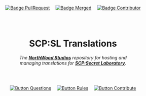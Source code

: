 
<div align =center>

[![Badge PullRequest]][PullRequests]   
[![Badge Merged]][Merged]   
[![Badge Contributor]][Contributors]

<br>
<br>

# SCP:SL Translations

*The **[NorthWood Studios]** repository for hosting and <br>
managing translations for **[SCP:Secret Laboratory]**.*

<br>
<br>

[![Button Questions]][Discussions]   
[![Button Rules]][Rules]   
[![Button Contribute]][Contribute]

</div>

<br>


<!----------------------------------------------------------------------------->

[Contribute]: Documentation/Contribute.md
[Rules]: Documentation/Rules.md

[Contributors]: https://github.com/northwood-studios/SCPSL-Translations/graphs/contributors
[PullRequests]: https://github.com/northwood-studios/SCPSL-Translations/pulls
[Discussions]: https://github.com/northwood-studios/SCPSL-Translations/discussions
[Merged]: https://github.com/northwood-studios/SCPSL-Translations/pulls?q=is%3Apr+is%3Aclosed

[SCP:Secret Laboratory]: https://scpslgame.com/
[NorthWood Studios]: https://store.steampowered.com/developer/NWStudios


<!---------------------------------[ Badges ]---------------------------------->

[Badge PullRequest]: https://img.shields.io/github/issues-pr-raw/NorthWood-Studios/SCPSL-Translations?color=217346&style=flat&label=Ｒｅｑｕｅｓｔｓ
[Badge Contributor]: https://img.shields.io/github/contributors-anon/NorthWood-Studios/SCPSL-Translations?color=6264A7&style=flat&label=Ｃｏｎｔｒｉｂｕｔｏｒｓ
[Badge Merged]: https://img.shields.io/github/issues-search/NorthWood-Studios/SCPSL-Translations?color=A4373A&style=flat&label=Ｍｅｒｇｅｄ&query=is%3Apr+is%3Aclosed+is%3Amerged


<!--------------------------------[ Buttons ]---------------------------------->

[Button Questions]: https://img.shields.io/badge/Questions-217346?style=for-the-badge&logoColor=white&logo=AskUbuntu
[Button Rules]: https://img.shields.io/badge/Rules-A4373A?style=for-the-badge&logoColor=white&logo=MicrosoftAcademic
[Button Contribute]: https://img.shields.io/badge/Contribute-6264A7?style=for-the-badge&logoColor=white&logo=GitHub